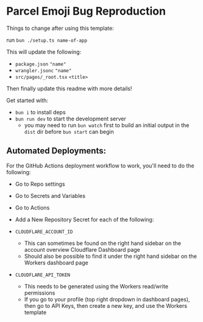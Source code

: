 # Parcel Emoji Bug Reproduction

Things to change after using this template:

run `bun ./setup.ts name-of-app`

This will update the following:

- `package.json` `"name"`
- `wrangler.jsonc` `"name"`
- `src/pages/_root.tsx` `<title>`

Then finally update this readme with more details!

Get started with:

- `bun i` to install deps
- `bun run dev` to start the development server
  - you may need to run `bun watch` first to build an initial output in the `dist` dir before `bun start` can begin

## Automated Deployments:

For the GitHub Actions deployment workflow to work, you'll need to do the following:

- Go to Repo settings
- Go to Secrets and Variables
- Go to Actions
- Add a New Repository Secret for each of the following:

- `CLOUDFLARE_ACCOUNT_ID`
  - This can sometimes be found on the right hand sidebar on the account overview Cloudflare Dashboard page
  - Should also be possible to find it under the right hand sidebar on the Workers dashboard page
- `CLOUDFLARE_API_TOKEN`
  - This needs to be generated using the Workers read/write permissions
  - If you go to your profile (top right dropdown in dashboard pages), then go to API Keys, then create a new key, and use the Workers template
